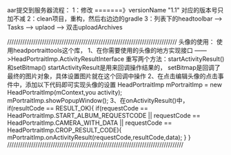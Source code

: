 aar提交到服务器流程：
1：修改  =======》versionName "1.1"   对应的版本号只加不减
2：clean项目，重构，然后右边边的gradle
3：列表下的headtoolbar --> Tasks --> uplaod --> 双击uploadArchives






//////////////////////////////////////////////////////////////////////////////
头像的使用：
使用headportraittools这个库，
1、在你需要使用的头像的地方实现接口
——>HeadPortraitImp.ActivityResultInterface
重写两个方法：startActivityResult()和setBitmap()
startActivityResult是用来回调操作结果的，
setBitmap是回调了最终的图片对象，具体设置图片就在这个回调中操作
2、在点击编辑头像的点击事件中，添加以下代码即可实现头像的设置
HeadPortraitImp mPortraitImp = new HeadPortraitImp(mContext,you activity);
mPortraitImp.showPopupWindow();
3、在onActivityResult()中，
if(resultCode == RESULT_OK){
    if(requestCode == HeadPortraitImp.START_ALBUM_REQUESTCODE
    || requestCode == HeadPortraitImp.CAMERA_WITH_DATA
    || requestCode == HeadPortraitImp.CROP_RESULT_CODE){
        mPortraitImp.onActivityResult(requestCode,resultCode,data);
    }
}
/////////////////////////////////////////////////////////////////////////////////



